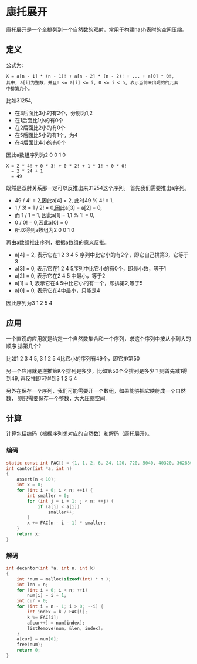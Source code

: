 # 康托展开

康托展开是一个全排列到一个自然数的双射，常用于构建hash表时的空间压缩。

## 定义

公式为:

```
X = a[n - 1] * (n - 1)! + a[n - 2] * (n - 2)! + ... + a[0] * 0!,
其中, a[i]为整数，并且0 <= a[i] <= i, 0 <= i < n, 表示当前未出现的的元素
中排第几个。
```
比如31254, 

* 在3后面比3小的有2个，分别为1,2
* 在1后面比1小的有0个
* 在2后面比2小的有0个
* 在5后面比5小的有1个，为4
* 在4后面比4小的有0个

因此a数组序列为2 0 0 1 0
```
X = 2 * 4! + 0 * 3! + 0 * 2! + 1 * 1! + 0 * 0!
  = 2 * 24 + 1
  = 49
```
既然是双射关系那一定可以反推出来31254这个序列。
首先我们需要推出a序列。

* 49 / 4! = 2,因此a[4] = 2, 此时49 % 4! = 1, 
* 1 / 3! = 1 / 2! = 0,因此a[3] = a[2] = 0,
* 而 1 / 1 = 1, 因此a[1] = 1,1 % 1! = 0,
* 0 / 0! = 0,因此a[0] = 0
* 所以得到a数组为2 0 0 1 0

再由a数组推出序列，根据a数组的意义反推。

* a[4] = 2, 表示它在1 2 3 4 5 序列中比它小的有2个，即它自己排第3，它等于3
* a[3] = 0, 表示它在1 2 4 5序列中比它小的有0个，即最小数，等于1
* a[2] = 0, 表示它在2 4 5 中最小，等于2
* a[1] = 1, 表示它在4 5中比它小的有一个，即排第2,等于5
* a[0] = 0, 表示它在4中最小，只能是4

因此序列为3 1 2 5 4

## 应用

一个直观的应用就是给定一个自然数集合和一个序列，求这个序列中按从小到大的顺序
排第几个?

比如1 2 3 4 5, 3 1 2 5 4比它小的序列有49个，即它排第50

另一个应用就是逆推第K个排列是多少，比如第50个全排列是多少？则首先减1得到49,
再反推即可得到3 1 2 5 4

另外在保存一个序列，我们可能需要开一个数组，如果能够把它映射成一个自然数，
则只需要保存一个整数，大大压缩空间.


## 计算

计算包括编码（根据序列求对应的自然数）和解码（康托展开）。

### 编码
```c
static const int FAC[] = {1, 1, 2, 6, 24, 120, 720, 5040, 40320, 362880};
int cantor(int *a, int n)
{
	assert(n < 10);
	int x = 0;
	for (int i = 0; i < n; ++i) {
		int smaller = 0;
		for (int j = i + 1; j < n; ++j) {
			if (a[j] < a[i])
				smaller++;
		}
		x += FAC[n - i - 1] * smaller;
	}
	return x;
}
```

### 解码
```c
int decantor(int *a, int n, int k)
{
	int *num = malloc(sizeof(int) * n );
	int len = n;
	for (int i = 0; i < n; ++i)
		num[i] = i + 1;
	int cur = 0;
	for (int i = n - 1; i > 0; --i) {
		int index = k / FAC[i];
		k %= FAC[i];
		a[cur++] = num[index];
		listRemove(num, &len, index);
	}
	a[cur] = num[0];
	free(num);
	return 0;
}
```
